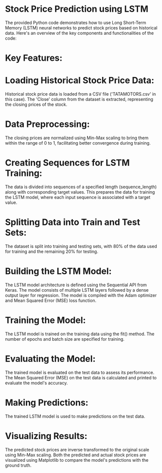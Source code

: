 # Stock Price Prediction using LSTM

The provided Python code demonstrates how to use Long Short-Term Memory (LSTM) neural networks to predict stock prices based on historical data. Here's an overview of the key components and functionalities of the code:

# Key Features:

# Loading Historical Stock Price Data:

Historical stock price data is loaded from a CSV file ('TATAMOTORS.csv' in this case). The 'Close' column from the dataset is extracted, representing the closing prices of the stock.

# Data Preprocessing:

The closing prices are normalized using Min-Max scaling to bring them within the range of 0 to 1, facilitating better convergence during training.

# Creating Sequences for LSTM Training:

The data is divided into sequences of a specified length (sequence_length) along with corresponding target values. This prepares the data for training the LSTM model, where each input sequence is associated with a target value.

# Splitting Data into Train and Test Sets:

The dataset is split into training and testing sets, with 80% of the data used for training and the remaining 20% for testing.

# Building the LSTM Model:

The LSTM model architecture is defined using the Sequential API from Keras. The model consists of multiple LSTM layers followed by a dense output layer for regression. The model is compiled with the Adam optimizer and Mean Squared Error (MSE) loss function.

# Training the Model:

The LSTM model is trained on the training data using the fit() method. The number of epochs and batch size are specified for training.

# Evaluating the Model:

The trained model is evaluated on the test data to assess its performance. The Mean Squared Error (MSE) on the test data is calculated and printed to evaluate the model's accuracy.

# Making Predictions:

The trained LSTM model is used to make predictions on the test data.

# Visualizing Results:

The predicted stock prices are inverse transformed to the original scale using Min-Max scaling. Both the predicted and actual stock prices are visualized using Matplotlib to compare the model's predictions with the ground truth.
